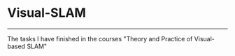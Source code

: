 # Visual-SLAM
---
The tasks I have finished in the courses "Theory and Practice of Visual-based SLAM" 

